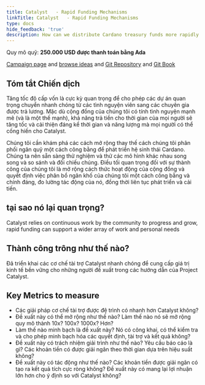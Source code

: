 ```yaml
---
title: Catalyst   - Rapid Funding Mechanisms
linkTitle: Catalyst   - Rapid Funding Mechanisms
type: docs
hide_feedback: 'true'
description: How can we distribute Cardano treasury funds more rapidly in a transparent, accountable, and safe manner?
---
```


Quy mô quỹ: **250.000 USD được thanh toán bằng Ada**

[Campaign page](https://cardano.ideascale.com/a/campaign-home/26236) and [browse ideas](https://cardano.ideascale.com/a/ideas/top/campaign-filter/byids/campaigns/26236/stage/unspecified) and [Git Repository](https://github.com/Catalyst-Challenges/F7-Rapid-Funding-Mechanisms) and [Git Book](https://quality-assurance-dao.gitbook.io/catalyst-fund-7-challenges/fund-7/catalyst-rapid-funding-mechanisms)

## Tóm tắt Chiến dịch

Tăng tốc độ cấp vốn là cực kỳ quan trọng để cho phép các dự án quan trọng chuyển nhanh chóng từ các tình nguyện viên sang các chuyên gia được trả lương. Mặc dù cộng đồng của chúng tôi có tính tình nguyện mạnh mẽ (và là một thế mạnh), khả năng trả tiền cho thời gian của mọi người sẽ tăng tốc và cải thiện đáng kể thời gian và năng lượng mà mọi người có thể cống hiến cho Catalyst.

Chúng tôi cần khám phá các cách mở rộng thay thế cách chúng tôi phân phối ngân quỹ một cách công bằng để phát triển hệ sinh thái Cardano. Chúng ta nên sẵn sàng thử nghiệm và thử các mô hình khác nhau song song và so sánh và đối chiếu chúng. Điều tối quan trọng đối với sự thành công của chúng tôi là mở rộng cách thức hoạt động của cộng đồng và quyết định việc phân bổ ngân khố của chúng tôi một cách công bằng và chính đáng, đo lường tác động của nó, đồng thời liên tục phát triển và cải tiến.

## tại sao nó lại quan trọng?

Catalyst relies on continuous work by the community to progress and grow, rapid funding can support a wider array of work and personal needs

## Thành công trông như thế nào?

Đã triển khai các cơ chế tài trợ Catalyst nhanh chóng để cung cấp giá trị kinh tế bền vững cho những người đề xuất trong các hướng dẫn của Project Catalyst.

## Key Metrics to measure

- Các giải pháp cơ chế tài trợ được đệ trình có nhanh hơn Catalyst không?
- Đề xuất này có thể mở rộng như thế nào? Làm thế nào nó sẽ mở rộng quy mô thành 10x? 100x? 1000x? Hơn?
- Làm thế nào minh bạch là đề xuất này? Nó có công khai, có thể kiểm tra và cho phép minh bạch hóa các quyết định, tài trợ và kết quả không?
- Đề xuất này có trách nhiệm giải trình như thế nào? Yêu cầu báo cáo là gì? Các khoản tiền có được giải ngân theo thời gian dựa trên hiệu suất không?
- Đề xuất này có tác động như thế nào? Các khoản tiền được giải ngân có tạo ra kết quả tích cực ròng không? Đề xuất này có mang lại lợi nhuận lớn hơn cho ý định so với Catalyst không?
